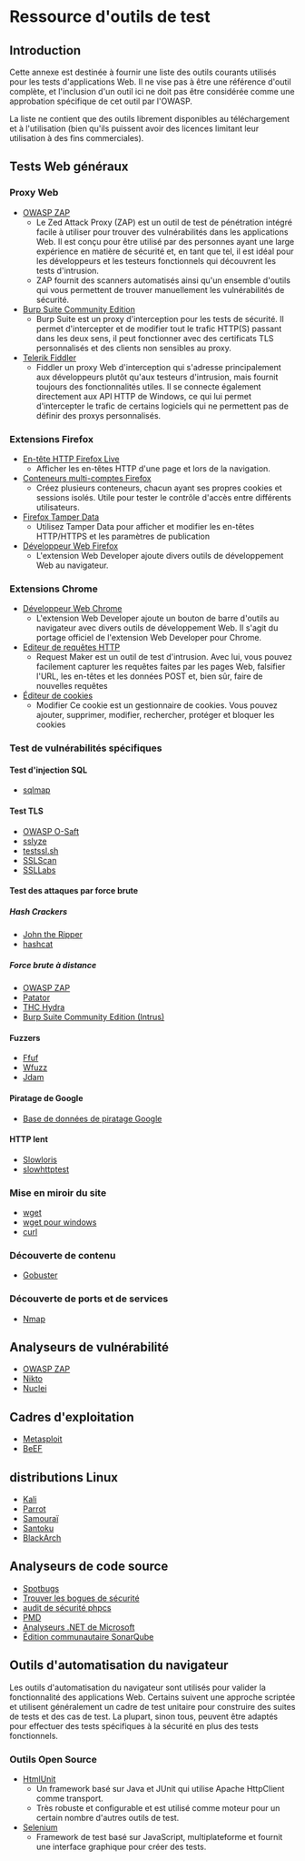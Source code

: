 # Ressource d'outils de test

## Introduction

Cette annexe est destinée à fournir une liste des outils courants utilisés pour les tests d'applications Web. Il ne vise pas à être une référence d'outil complète, et l'inclusion d'un outil ici ne doit pas être considérée comme une approbation spécifique de cet outil par l'OWASP.

La liste ne contient que des outils librement disponibles au téléchargement et à l'utilisation (bien qu'ils puissent avoir des licences limitant leur utilisation à des fins commerciales).

## Tests Web généraux

### Proxy Web

- [OWASP ZAP](https://www.zaproxy.org)
    - Le Zed Attack Proxy (ZAP) est un outil de test de pénétration intégré facile à utiliser pour trouver des vulnérabilités dans les applications Web. Il est conçu pour être utilisé par des personnes ayant une large expérience en matière de sécurité et, en tant que tel, il est idéal pour les développeurs et les testeurs fonctionnels qui découvrent les tests d'intrusion.
    - ZAP fournit des scanners automatisés ainsi qu'un ensemble d'outils qui vous permettent de trouver manuellement les vulnérabilités de sécurité.
- [Burp Suite Community Edition](https://portswigger.net/burp/communitydownload)
    - Burp Suite est un proxy d'interception pour les tests de sécurité. Il permet d'intercepter et de modifier tout le trafic HTTP(S) passant dans les deux sens, il peut fonctionner avec des certificats TLS personnalisés et des clients non sensibles au proxy.
- [Telerik Fiddler](https://www.telerik.com/fiddler)
    - Fiddler un proxy Web d'interception qui s'adresse principalement aux développeurs plutôt qu'aux testeurs d'intrusion, mais fournit toujours des fonctionnalités utiles. Il se connecte également directement aux API HTTP de Windows, ce qui lui permet d'intercepter le trafic de certains logiciels qui ne permettent pas de définir des proxys personnalisés.

### Extensions Firefox

- [En-tête HTTP Firefox Live](https://addons.mozilla.org/en-US/firefox/addon/http-header-live)
    - Afficher les en-têtes HTTP d'une page et lors de la navigation.
- [Conteneurs multi-comptes Firefox](https://addons.mozilla.org/en-GB/firefox/addon/multi-account-containers/)
    - Créez plusieurs conteneurs, chacun ayant ses propres cookies et sessions isolés. Utile pour tester le contrôle d'accès entre différents utilisateurs.
- [Firefox Tamper Data](https://addons.mozilla.org/en-US/firefox/addon/tamper-data-for-ff-quantum/)
    - Utilisez Tamper Data pour afficher et modifier les en-têtes HTTP/HTTPS et les paramètres de publication
- [Développeur Web Firefox](https://addons.mozilla.org/en-US/firefox/addon/web-developer/)
    - L'extension Web Developer ajoute divers outils de développement Web au navigateur.

### Extensions Chrome

- [Développeur Web Chrome](https://chrome.google.com/webstore/detail/bfbameneiokkgbdmiekhjnmfkcnldhhm)
    - L'extension Web Developer ajoute un bouton de barre d'outils au navigateur avec divers outils de développement Web. Il s'agit du portage officiel de l'extension Web Developer pour Chrome.
- [Editeur de requêtes HTTP](https://chrome.google.com/webstore/detail/kajfghlhfkcocafkcjlajldicbikpgnp?hl=en-US)
    - Request Maker est un outil de test d'intrusion. Avec lui, vous pouvez facilement capturer les requêtes faites par les pages Web, falsifier l'URL, les en-têtes et les données POST et, bien sûr, faire de nouvelles requêtes
- [Éditeur de cookies](https://chrome.google.com/webstore/detail/fngmhnnpilhplaeedifhccceomclgfbg?hl=en-US)
    - Modifier Ce cookie est un gestionnaire de cookies. Vous pouvez ajouter, supprimer, modifier, rechercher, protéger et bloquer les cookies

### Test de vulnérabilités spécifiques

#### Test d'injection SQL

- [sqlmap](http://sqlmap.org)

#### Test TLS

- [OWASP O-Saft](https://owasp.org/www-project-o-saft/)
- [sslyze](https://github.com/nabla-c0d3/sslyze)
- [testssl.sh](https://github.com/drwetter/testssl.sh)
- [SSLScan](https://github.com/rbsec/sslscan)
- [SSLLabs](https://www.ssllabs.com/ssltest/)

#### Test des attaques par force brute

##### Hash Crackers

- [John the Ripper](https://github.com/openwall/john)
- [hashcat](https://hashcat.net/hashcat/)

##### Force brute à distance

- [OWASP ZAP](https://www.zaproxy.org)
- [Patator](https://github.com/lanjelot/patator)
- [THC Hydra](https://github.com/vanhauser-thc/thc-hydra)
- [Burp Suite Community Edition (Intrus)](https://portswigger.net/burp/communitydownload)

#### Fuzzers

- [Ffuf](https://github.com/ffuf/ffuf)
- [Wfuzz](https://github.com/xmendez/wfuzz)
- [Jdam](https://gitlab.com/michenriksen/jdam)

#### Piratage de Google

- [Base de données de piratage Google](https://www.exploit-db.com/google-hacking-database/)

#### HTTP lent

- [Slowloris](https://github.com/gkbrk/slowloris)
- [slowhttptest](https://github.com/shekyan/slowhttptest)

### Mise en miroir du site

- [wget](https://www.gnu.org/software/wget/)
- [wget pour windows](http://gnuwin32.sourceforge.net/packages/wget.htm)
- [curl](https://curl.haxx.se)

### Découverte de contenu

- [Gobuster](https://github.com/OJ/gobuster)

### Découverte de ports et de services

- [Nmap](https://nmap.org/)

## Analyseurs de vulnérabilité

- [OWASP ZAP](https://www.zaproxy.org)
- [Nikto](https://cirt.net/Nikto2)
- [Nuclei](https://nuclei.projectdiscovery.io/)

## Cadres d'exploitation

- [Metasploit](https://github.com/rapid7/metasploit-framework)
- [BeEF](https://github.com/beefproject/beef/)

## distributions Linux

- [Kali](https://www.kali.org)
- [Parrot](https://www.parrotsec.org)
- [Samouraï](https://github.com/SamuraiWTF/samuraiwtf)
- [Santoku](https://sourceforge.net/projects/santoku/)
- [BlackArch](https://blackarch.org/downloads.html)

## Analyseurs de code source

- [Spotbugs](https://spotbugs.github.io)
- [Trouver les bogues de sécurité](https://find-sec-bugs.github.io)
- [audit de sécurité phpcs](https://github.com/squizlabs/PHP_CodeSniffer)
- [PMD](https://pmd.github.io)
- [Analyseurs .NET de Microsoft](https://docs.microsoft.com/en-us/visualstudio/code-quality/install-net-analyzers)
- [Édition communautaire SonarQube](https://www.sonarqube.org)

## Outils d'automatisation du navigateur

Les outils d'automatisation du navigateur sont utilisés pour valider la fonctionnalité des applications Web. Certains suivent une approche scriptée et utilisent généralement un cadre de test unitaire pour construire des suites de tests et des cas de test. La plupart, sinon tous, peuvent être adaptés pour effectuer des tests spécifiques à la sécurité en plus des tests fonctionnels.

### Outils Open Source

- [HtmlUnit](http://htmlunit.sourceforge.net)
     - Un framework basé sur Java et JUnit qui utilise Apache HttpClient comme transport.
     - Très robuste et configurable et est utilisé comme moteur pour un certain nombre d'autres outils de test.
- [Selenium](https://www.selenium.dev)
     - Framework de test basé sur JavaScript, multiplateforme et fournit une interface graphique pour créer des tests.

